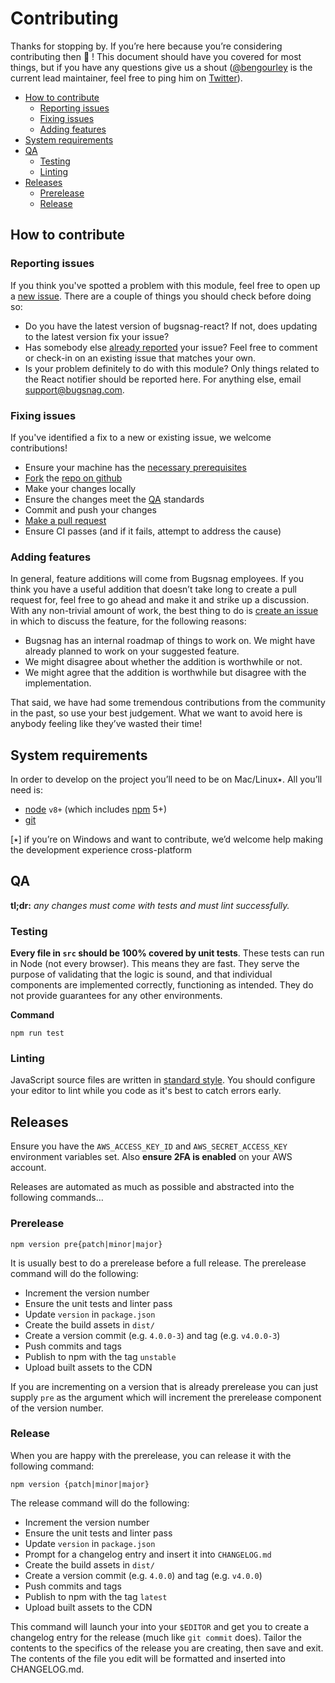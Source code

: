 # Contributing

Thanks for stopping by. If you’re here because you’re considering contributing then
🎉 ! This document should have you covered for most things, but if you have any questions
give us a shout ([@bengourley](https://github.com/bengourley) is the current lead
maintainer, feel free to ping him on [Twitter](https://twitter.com/bengourley)).

- [How to contribute](#how-to-contribute)
  * [Reporting issues](#reporting-issues)
  * [Fixing issues](#fixing-issues)
  * [Adding features](#adding-features)
- [System requirements](#system-requirements)
- [QA](#qa)
  * [Testing](#testing)
  * [Linting](#linting)
- [Releases](#releases)
  * [Prerelease](#prerelease)
  * [Release](#release)

## How to contribute

### Reporting issues

If you think you've spotted a problem with this module, feel free to open up a
[new issue](https://github.com/bugsnag/bugsnag-react/issues/new). There are a couple
of things you should check before doing so:

- Do you have the latest version of bugsnag-react? If not, does updating to the latest
version fix your issue?
- Has somebody else [already reported](https://github.com/bugsnag/bugsnag-react/issues?utf8=%E2%9C%93&q=is%3Aissue%20is%3Aopen) your issue? Feel free to comment or check-in on an existing issue that matches your own.
- Is your problem definitely to do with this module? Only things related to the React
notifier should be reported here. For anything else, email [support@bugsnag.com](mailto:support@bugsnag.com).

### Fixing issues

If you've identified a fix to a new or existing issue, we welcome contributions!

- Ensure your machine has the [necessary prerequisites](#system-requirements)
- [Fork](https://help.github.com/articles/fork-a-repo) the [repo on github](https://github.com/bugsnag/bugsnag-react)
- Make your changes locally
- Ensure the changes meet the [QA](#QA) standards
- Commit and push your changes
- [Make a pull request](https://help.github.com/articles/using-pull-requests)
- Ensure CI passes (and if it fails, attempt to address the cause)

### Adding features

In general, feature additions will come from Bugsnag employees. If you think you have
a useful addition that doesn’t take long to create a pull request for, feel free
to go ahead and make it and strike up a discussion. With any non-trivial amount
of work, the best thing to do is [create an issue](https://github.com/bugsnag/bugsnag-react/issues/new)
in which to discuss the feature, for the following reasons:

- Bugsnag has an internal roadmap of things to work on. We might have already planned to
work on your suggested feature.
- We might disagree about whether the addition is worthwhile or not.
- We might agree that the addition is worthwhile but disagree with the implementation.

That said, we have had some tremendous contributions from the community in the past,
so use your best judgement. What we want to avoid here is anybody feeling like they’ve
wasted their time!

## System requirements

In order to develop on the project you’ll need to be on Mac/Linux٭. All you’ll need is:
- [node](https://nodejs.org) `v8+` (which includes [npm](https://www.npmjs.com/get-npm) 5+)
- [git](https://git-scm.com/)

[٭] if you’re on Windows and want to contribute, we’d welcome help making
the development experience cross-platform

## QA

__tl;dr:__ _any changes must come with tests and must lint successfully._

### Testing

__Every file in `src` should be 100% covered by unit tests__. These tests can run in Node
(not every browser). This means they are fast. They serve the purpose of validating
that the logic is sound, and that individual components are implemented correctly,
functioning as intended. They do not provide guarantees for any other environments.

__Command__

```
npm run test
```

### Linting

JavaScript source files are written in [standard style](https://standardjs.com).
You should configure your editor to lint while you code as it's best to catch errors
early.

## Releases

Ensure you have the `AWS_ACCESS_KEY_ID` and `AWS_SECRET_ACCESS_KEY` environment
variables set. Also __ensure 2FA is enabled__ on your AWS account.

Releases are automated as much as possible and abstracted into the following commands…

### Prerelease


```
npm version pre{patch|minor|major}
```

It is usually best to do a prerelease before a full release. The prerelease command
will do the following:

- Increment the version number
- Ensure the unit tests and linter pass
- Update `version` in `package.json`
- Create the build assets in `dist/`
- Create a version commit (e.g. `4.0.0-3`) and tag (e.g. `v4.0.0-3`)
- Push commits and tags
- Publish to npm with the tag `unstable`
- Upload built assets to the CDN

If you are incrementing on a version that is already prerelease you can just supply `pre`
as the argument which will increment the prerelease component of the version number.

### Release

When you are happy with the prerelease, you can release it with the following command:

```
npm version {patch|minor|major}
```

The release command will do the following:

- Increment the version number
- Ensure the unit tests and linter pass
- Update `version` in `package.json`
- Prompt for a changelog entry and insert it into `CHANGELOG.md`
- Create the build assets in `dist/`
- Create a version commit (e.g. `4.0.0`) and tag (e.g. `v4.0.0`)
- Push commits and tags
- Publish to npm with the tag `latest`
- Upload built assets to the CDN

This command will launch your into your `$EDITOR` and get you to create a changelog
entry for the release (much like `git commit` does).
Tailor the contents to the specifics of the release you are creating, then save and exit.
The contents of the file you edit will be formatted and inserted into CHANGELOG.md.
